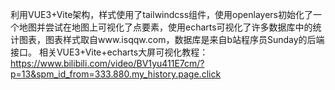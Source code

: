 利用VUE3+Vite架构，样式使用了tailwindcss组件，使用openlayers初始化了一个地图并尝试在地图上可视化了点要素，使用echarts可视化了许多数据库中的统计图表，图表样式取自www.isqqw.com，数据库是来自b站程序员Sunday的后端接口。
相关VUE3+Vite+echarts大屏可视化教程：
https://www.bilibili.com/video/BV1yu411E7cm/?p=13&spm_id_from=333.880.my_history.page.click
